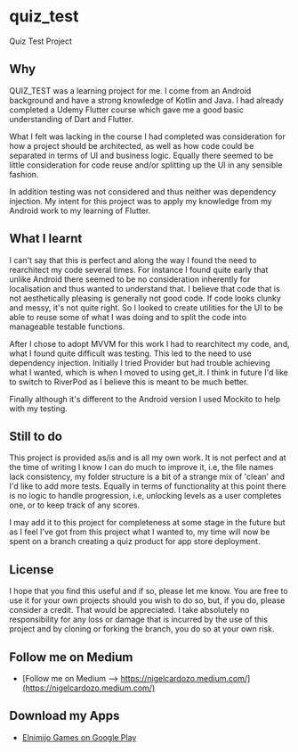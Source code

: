 # quiz_test

Quiz Test Project

## Why

QUIZ_TEST was a learning project for me. I come from an Android background and have a strong
knowledge of Kotlin and Java. I had already completed a Udemy Flutter course which gave me a good
basic understanding of Dart and Flutter.

What I felt was lacking in the course I had completed was consideration for how a project should be
architected, as well as how code could be separated in terms of UI and business logic. Equally there
seemed to be little consideration for code reuse and/or splitting up the UI in any sensible fashion.

In addition testing was not considered and thus neither was dependency injection. My intent for this
project was to apply my knowledge from my Android work to my learning of Flutter.

## What I learnt

I can't say that this is perfect and along the way I found the need to rearchitect my code several
times. For instance I found quite early that unlike Android there seemed to be no consideration
inherently for localisation and thus wanted to understand that. I believe that code that is not
aesthetically pleasing is generally not good code. If code looks clunky and messy, it's not quite
right. So I looked to create utilities for the UI to be able to reuse some of what I was doing and
to split the code into manageable testable functions.

After I chose to adopt MVVM for this work I had to rearchitect my code, and, what I found quite
difficult was testing. This led to the need to use dependency injection. Initially I tried
Provider but had trouble achieving what I wanted, which is when I moved to using get_it. I think in
future I'd like to switch to RiverPod as I believe this is meant to be much better.

Finally although it's different to the Android version I used Mockito to help with my testing.

## Still to do

This project is provided as/is and is all my own work. It is not perfect and at the time of writing
I know I can do much to improve it, i.e, the file names lack consistency, my folder structure is a
bit of a strange mix of 'clean' and I'd like to add more tests. Equally in terms of functionality
at this point there is no logic to handle progression, i.e, unlocking levels as a user completes
one, or to keep track of any scores.

I may add it to this project for completeness at some stage in the future but as I feel I've
got from this project what I wanted to, my time will now be spent on a branch creating a quiz
product for app store deployment.

## License

I hope that you find this useful and if so, please let me know. You are free to use it for your
own projects should you wish to do so, but, if you do, please consider a credit. That would be
appreciated. I take absolutely no responsibility for any loss or damage that is incurred by the use
of this project and by cloning or forking the branch, you do so at your own risk.

## Follow me on Medium
- [Follow me on Medium --> https://nigelcardozo.medium.com/](https://nigelcardozo.medium.com/)

## Download my Apps
- [Elnimijo Games on Google Play](https://play.google.com/store/apps/developer?id=elnimijo+games)

